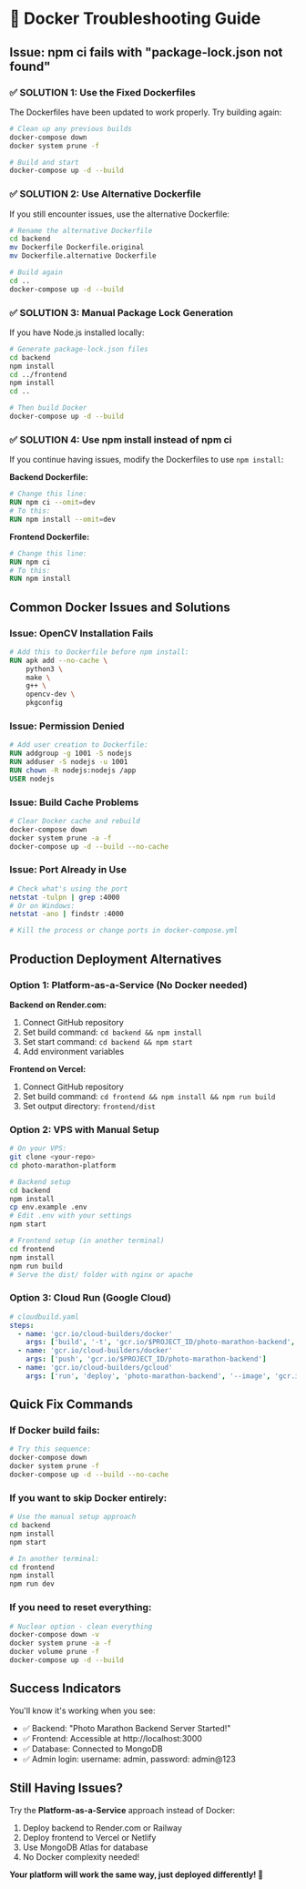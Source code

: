 # 🐳 Docker Troubleshooting Guide

## Issue: npm ci fails with "package-lock.json not found"

### ✅ **SOLUTION 1: Use the Fixed Dockerfiles**

The Dockerfiles have been updated to work properly. Try building again:

```bash
# Clean up any previous builds
docker-compose down
docker system prune -f

# Build and start
docker-compose up -d --build
```

### ✅ **SOLUTION 2: Use Alternative Dockerfile**

If you still encounter issues, use the alternative Dockerfile:

```bash
# Rename the alternative Dockerfile
cd backend
mv Dockerfile Dockerfile.original
mv Dockerfile.alternative Dockerfile

# Build again
cd ..
docker-compose up -d --build
```

### ✅ **SOLUTION 3: Manual Package Lock Generation**

If you have Node.js installed locally:

```bash
# Generate package-lock.json files
cd backend
npm install
cd ../frontend
npm install
cd ..

# Then build Docker
docker-compose up -d --build
```

### ✅ **SOLUTION 4: Use npm install instead of npm ci**

If you continue having issues, modify the Dockerfiles to use `npm install`:

**Backend Dockerfile:**
```dockerfile
# Change this line:
RUN npm ci --omit=dev
# To this:
RUN npm install --omit=dev
```

**Frontend Dockerfile:**
```dockerfile
# Change this line:
RUN npm ci
# To this:
RUN npm install
```

## Common Docker Issues and Solutions

### Issue: OpenCV Installation Fails
```dockerfile
# Add this to Dockerfile before npm install:
RUN apk add --no-cache \
    python3 \
    make \
    g++ \
    opencv-dev \
    pkgconfig
```

### Issue: Permission Denied
```dockerfile
# Add user creation to Dockerfile:
RUN addgroup -g 1001 -S nodejs
RUN adduser -S nodejs -u 1001
RUN chown -R nodejs:nodejs /app
USER nodejs
```

### Issue: Build Cache Problems
```bash
# Clear Docker cache and rebuild
docker-compose down
docker system prune -a -f
docker-compose up -d --build --no-cache
```

### Issue: Port Already in Use
```bash
# Check what's using the port
netstat -tulpn | grep :4000
# Or on Windows:
netstat -ano | findstr :4000

# Kill the process or change ports in docker-compose.yml
```

## Production Deployment Alternatives

### Option 1: Platform-as-a-Service (No Docker needed)

**Backend on Render.com:**
1. Connect GitHub repository
2. Set build command: `cd backend && npm install`
3. Set start command: `cd backend && npm start`
4. Add environment variables

**Frontend on Vercel:**
1. Connect GitHub repository
2. Set build command: `cd frontend && npm install && npm run build`
3. Set output directory: `frontend/dist`

### Option 2: VPS with Manual Setup

```bash
# On your VPS:
git clone <your-repo>
cd photo-marathon-platform

# Backend setup
cd backend
npm install
cp env.example .env
# Edit .env with your settings
npm start

# Frontend setup (in another terminal)
cd frontend
npm install
npm run build
# Serve the dist/ folder with nginx or apache
```

### Option 3: Cloud Run (Google Cloud)

```yaml
# cloudbuild.yaml
steps:
  - name: 'gcr.io/cloud-builders/docker'
    args: ['build', '-t', 'gcr.io/$PROJECT_ID/photo-marathon-backend', './backend']
  - name: 'gcr.io/cloud-builders/docker'
    args: ['push', 'gcr.io/$PROJECT_ID/photo-marathon-backend']
  - name: 'gcr.io/cloud-builders/gcloud'
    args: ['run', 'deploy', 'photo-marathon-backend', '--image', 'gcr.io/$PROJECT_ID/photo-marathon-backend', '--platform', 'managed', '--region', 'us-central1']
```

## Quick Fix Commands

### If Docker build fails:
```bash
# Try this sequence:
docker-compose down
docker system prune -f
docker-compose up -d --build --no-cache
```

### If you want to skip Docker entirely:
```bash
# Use the manual setup approach
cd backend
npm install
npm start

# In another terminal:
cd frontend
npm install
npm run dev
```

### If you need to reset everything:
```bash
# Nuclear option - clean everything
docker-compose down -v
docker system prune -a -f
docker volume prune -f
docker-compose up -d --build
```

## Success Indicators

You'll know it's working when you see:
- ✅ Backend: "Photo Marathon Backend Server Started!"
- ✅ Frontend: Accessible at http://localhost:3000
- ✅ Database: Connected to MongoDB
- ✅ Admin login: username: admin, password: admin@123

## Still Having Issues?

Try the **Platform-as-a-Service** approach instead of Docker:
1. Deploy backend to Render.com or Railway
2. Deploy frontend to Vercel or Netlify
3. Use MongoDB Atlas for database
4. No Docker complexity needed!

**Your platform will work the same way, just deployed differently! 🚀**
